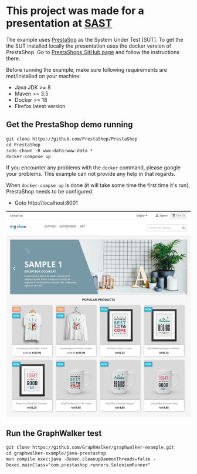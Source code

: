 # This project was made for a presentation at  [SAST](http://sast.se/meeting.jsp?id=381)

The example uses [PrestaSop](https://www.prestashop.com/en) as the System Under Test [SUT].
To get the the SUT installed locally the presentation uses the docker version of PrestaShop. Go to [PrestaShops GitHub
page](https://github.com/PrestaShop/PrestaShop) and follow the instructions there.  

Before running the example, make sure following requirements are met/installed on your machine:
* Java JDK >= 8
* Maven >= 3.5
* Docker >= 18 
* Firefox latest version

## Get the PrestaShop demo running
 
```shell script
git clone https://github.com/PrestaShop/PrestaShop
cd PrestaShop
sudo chown -R www-data:www-data *
docker-compose up
```

If you encounter any problems with the `docker` command, please google your problems. This example can not provide any
help in that regards.

When `docker-compse up` is done (it will take some time the first time it's run), PrestaShop needs to be configured.
 * Goto http://localhost:8001

![alt tag](images/prestashop/After_installation.png)

## Run the GraphWalker test

```shell script
git clone https://github.com/GraphWalker/graphwalker-example.git
cd graphwalker-example/java-prestashop
mvn compile exec:java -Dexec.cleanupDaemonThreads=false -Dexec.mainClass="com.prestashop.runners.SeleniumRunner"
```
